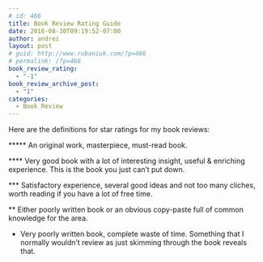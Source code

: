```yaml
---
# id: 466
title: Book Review Rating Guide
date: 2016-08-30T09:19:52-07:00
author: andrei
layout: post
# guid: http://www.rubaniuk.com/?p=466
# permalink: /?p=466
book_review_rating:
  - "-1"
book_review_archive_post:
  - "1"
categories:
  - Book Review
---
```

Here are the definitions for star ratings for my book reviews:

\***** An original work, masterpiece, must-read book.

\**** Very good book with a lot of interesting insight, useful & enriching experience. This is the book you just can&#8217;t put down.

\*** Satisfactory experience, several good ideas and not too many cliches, worth reading if you have a lot of free time.

** Either poorly written book or an obvious copy-paste full of common knowledge for the area.

* Very poorly written book, complete waste of time. Something that I normally wouldn&#8217;t review as just skimming through the book reveals that.

&nbsp;

&nbsp;